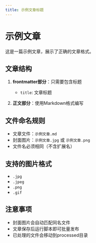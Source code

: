 ```yaml
---
title: 示例文章标题
---
```


# 示例文章

这是一篇示例文章，展示了正确的文章格式。

## 文章结构

1. **frontmatter部分**：只需要包含标题
   - `title`: 文章标题

2. **正文部分**：使用Markdown格式编写

## 文件命名规则

- 文章文件：`示例文章.md`
- 封面图片：`示例文章.jpg` 或 `示例文章.png`
- 文件名必须相同（不含扩展名）

## 支持的图片格式

- `.jpg`
- `.jpeg` 
- `.png`
- `.gif`

## 注意事项

- 封面图片会自动匹配同名文件
- 文章保存后运行脚本即可批量发布
- 已处理的文件会移动到processed目录 